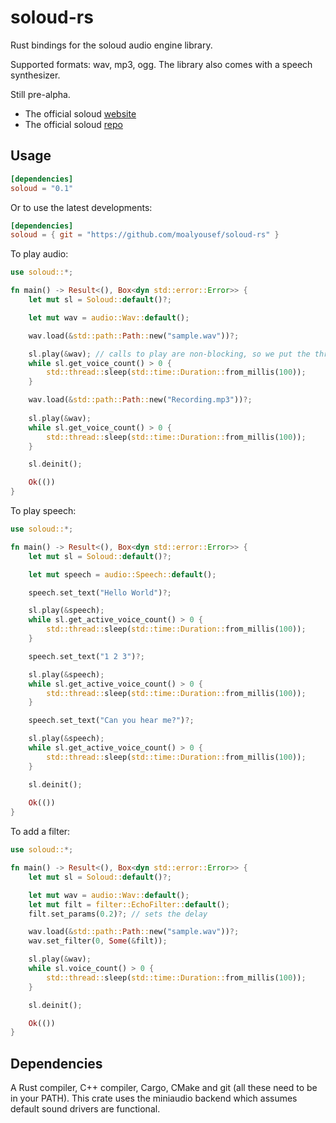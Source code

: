 # soloud-rs

Rust bindings for the soloud audio engine library.

Supported formats: wav, mp3, ogg. The library also comes with a speech synthesizer.

Still pre-alpha.

- The official soloud [website](https://sol.gfxile.net/soloud/index.html)
- The official soloud [repo](https://github.com/jarikomppa/soloud)

## Usage
```toml
[dependencies]
soloud = "0.1"
```

Or to use the latest developments:
```toml
[dependencies]
soloud = { git = "https://github.com/moalyousef/soloud-rs" }
```

To play audio:
```rust
use soloud::*;

fn main() -> Result<(), Box<dyn std::error::Error>> {
    let mut sl = Soloud::default()?;

    let mut wav = audio::Wav::default();

    wav.load(&std::path::Path::new("sample.wav"))?;

    sl.play(&wav); // calls to play are non-blocking, so we put the thread to sleep
    while sl.get_voice_count() > 0 {
        std::thread::sleep(std::time::Duration::from_millis(100));
    }

    wav.load(&std::path::Path::new("Recording.mp3"))?;
    
    sl.play(&wav);
    while sl.get_voice_count() > 0 {
        std::thread::sleep(std::time::Duration::from_millis(100));
    }

    sl.deinit();

    Ok(())
}
```

To play speech:
```rust
use soloud::*;

fn main() -> Result<(), Box<dyn std::error::Error>> {
    let mut sl = Soloud::default()?;

    let mut speech = audio::Speech::default();

    speech.set_text("Hello World")?;

    sl.play(&speech);
    while sl.get_active_voice_count() > 0 {
        std::thread::sleep(std::time::Duration::from_millis(100));
    }

    speech.set_text("1 2 3")?;

    sl.play(&speech);
    while sl.get_active_voice_count() > 0 {
        std::thread::sleep(std::time::Duration::from_millis(100));
    }

    speech.set_text("Can you hear me?")?;

    sl.play(&speech);
    while sl.get_active_voice_count() > 0 {
        std::thread::sleep(std::time::Duration::from_millis(100));
    }

    sl.deinit();
    
    Ok(())
}
```

To add a filter:
```rust
use soloud::*;

fn main() -> Result<(), Box<dyn std::error::Error>> {
    let mut sl = Soloud::default()?;

    let mut wav = audio::Wav::default();
    let mut filt = filter::EchoFilter::default();
    filt.set_params(0.2)?; // sets the delay

    wav.load(&std::path::Path::new("sample.wav"))?;
    wav.set_filter(0, Some(&filt));

    sl.play(&wav);
    while sl.voice_count() > 0 {
        std::thread::sleep(std::time::Duration::from_millis(100));
    }

    sl.deinit();

    Ok(())
}
```

## Dependencies
A Rust compiler, C++ compiler, Cargo, CMake and git (all these need to be in your PATH). This crate uses the miniaudio backend which assumes default sound drivers are functional.
